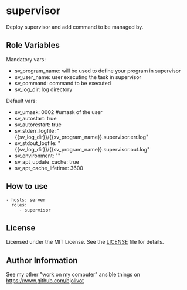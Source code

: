 supervisor
==========

Deploy supervisor and add command to be managed by.


Role Variables
--------------

Mandatory vars: 
 - sv_program_name: will be used to define your program in supervisor
 - sv_user_name: user executing the task in supervisor
 - sv_command: command to be executed
 - sv_log_dir: log directory
 
 
 Default vars:
  - sv_umask: 0002      #umask of the user
  - sv_autostart: true   
  - sv_autorestart: true 
  - sv_stderr_logfile: "{{sv_log_dir}}/{{sv_program_name}}.supervisor.err.log"
  - sv_stdout_logfile: "{{sv_log_dir}}/{{sv_program_name}}.supervisor.out.log"
  - sv_environment: "" 
  - sv_apt_update_cache: true
  - sv_apt_cache_lifetime: 3600


How to use 
----------

    - hosts: server
      roles:
         - supervisor

License
-------

Licensed under the MIT License. See the [LICENSE](LICENSE) file for details.


Author Information
------------------

See my other "work on my computer" ansible things on https://www.github.com/bjolivot

